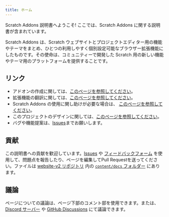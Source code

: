 ```yaml
---
title: ホーム
---
```


Scratch Addons 説明書へようこそ! ここでは、Scratch Addons に関する説明書が含まれています。

Scratch Addons は、Scratch ウェブサイトとプロジェクトエディター用の機能やテーマをまとめ、ひとつの利用しやすく個別設定可能なブラウザー拡張機能にしたものです。その使命は、コミュニティーで開発した Scratch 用の新しい機能やテーマ用のプラットフォームを提供することです。

## リンク

- アドオンの作成に関しては、[このページを参照してください](develop/getting-started/creating-an-addon)。
- 拡張機能の翻訳に関しては、[このページを参照してください](localization/joining-the-localization-team)。
- Scratch Addons の使用に関し助けが必要な場合は、 [このページを参照してください](getting-started/quick-start)。
- このプロジェクトのデザインに関しては、[このページを参照してください](reference/design)。
- バグや機能提案は、[Issues](https://github.com/ScratchAddons/ScratchAddons/issues)までお願いします。

## 貢献

この説明書への貢献を歓迎しています。[Issues](https://github.com/ScratchAddons/ScratchAddons/issues) や [フィードバックフォーム](../feedback) を使用して、問題点を報告したり、ページを編集してPull Requestを送ってください。ファイルは [website-v2 リポジトリ](https://github.com/ScratchAddons/website-v2) 内の [`content/docs` フォルダー](https://github.com/ScratchAddons/website-v2/tree/master/content/docs) にあります。

## 議論

ページについての議論は、ページ下部のコメント部を使用できます。または、 [Discord サーバー](https://discord.gg/R5NBqwMjNc) や [GitHub Discussions](https://github.com/ScratchAddons/ScratchAddons/discussions) にて議論できます。